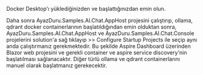 Docker Desktop'ı yüklediğinizden ve başlattığınızdan emin olun.

Daha sonra AyazDuru.Samples.AI.Chat.AppHost projesini çalıştırıp, ollama, qdrant docker containerlarının başlatıldığından emin olduktan sonra, AyazDuru.Samples.AI.Chat.AppHost ve AyazDuru.Samples.AI.Chat.Console projelerini solution'a sağ tıklayıp >> Configure Startup Projects ile seçip aynı anda çalıştırmanız gerekmektedir. Bu şekilde Aspire Dashboard üzerinden Blazor web projesini ve gerekli container ve aspire service discovery'nin başlatılması sağlanacaktır. Diğer türlü ollama ve qdrant containerlarını manuel olarak başlatmanız gerekecektir.
